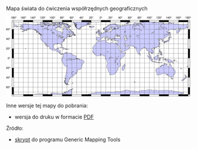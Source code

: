 Mapa świata do ćwiczenia współrzędnych geograficznych

![mapamapa_swiata_do_wspolrzednych](mapy/mapa_swiata_do_wspolrzednych.jpg)

Inne wersje tej mapy do pobrania:
* wersja do druku w formacie [PDF](mapy/mapa_swiata_do_wspolrzednych.pdf)

Źródło:
* [skrypt](mapa_swiata_do_wspolrzednych.sh) do programu Generic Mapping Tools
